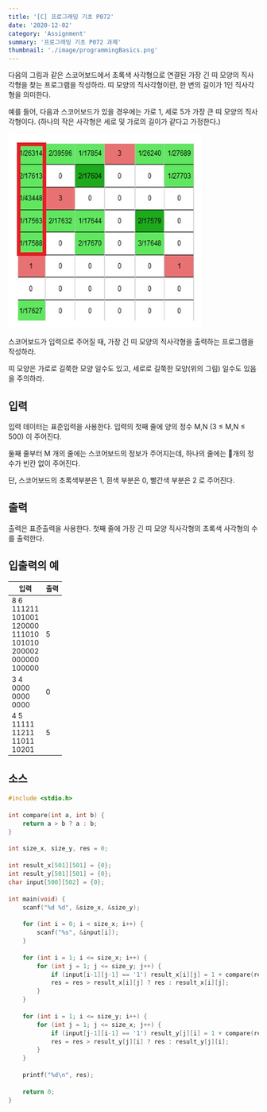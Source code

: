 ```yaml
---
title: '[C] 프로그래밍 기초 P072'
date: '2020-12-02'
category: 'Assignment'
summary: '프로그래밍 기초 P072 과제'
thumbnail: './image/programmingBasics.png'
---
```

다음의 그림과 같은 스코어보드에서 초록색 사각형으로 연결된 가장 긴 띠 모양의 직사각형을 찾는 프로그램을 작성하라. 띠 모양의 직사각형이란, 한 변의 길이가 1인 직사각형을 의미한다. 

예를 들어, 다음과 스코어보드가 있을 경우에는 가로 1, 세로 5가 가장 큰 띠 모양의 직사각형이다. (하나의 작은 사각형은 세로 및 가로의 길이가 같다고 가정한다.)

![Problem](./image/pba/p072.jpg)

스코어보드가 입력으로 주어질 때, 가장 긴 띠 모양의 직사각형을 출력하는 프로그램을 작성하라.

띠 모양은 가로로 길쭉한 모양 일수도 있고, 세로로 길쭉한 모양(위의 그림) 일수도 있음을 주의하라.

## 입력
입력 데이터는 표준입력을 사용한다. 입력의 첫째 줄에 양의 정수 M,N (3 ≤ M,N ≤ 500) 이 주어진다. 

둘째 줄부터 M 개의 줄에는 스코어보드의 정보가 주어지는데, 하나의 줄에는 􀜰개의 정수가 빈칸 없이 주어진다. 

단, 스코어보드의 초록색부분은 1, 흰색 부분은 0, 빨간색 부분은 2 로 주어진다.

## 출력
출력은 표준출력을 사용한다. 첫째 줄에 가장 긴 띠 모양 직사각형의 초록색 사각형의 수를 출력한다.


## 입출력의 예

|입력|출력|
|---|---|
|8 6<br>111211<br>101001<br>120000<br>111010<br>101010<br>200002<br>000000<br>100000|5|
|3 4<br>0000<br>0000<br>0000|0|
|4 5<br>11111<br>11211<br>11011<br>10201|5|

## 소스

```c
#include <stdio.h>

int compare(int a, int b) {
	return a > b ? a : b;
}

int size_x, size_y, res = 0;

int result_x[501][501] = {0};
int result_y[501][501] = {0};
char input[500][502] = {0};

int main(void) {
    scanf("%d %d", &size_x, &size_y);

    for (int i = 0; i < size_x; i++) {
        scanf("%s", &input[i]);
    }

    for (int i = 1; i <= size_x; i++) {
        for (int j = 1; j <= size_y; j++) {
            if (input[i-1][j-1] == '1') result_x[i][j] = 1 + compare(result_x[i][j-1], result_x[i][j]);
			res = res > result_x[i][j] ? res : result_x[i][j];
        }
    }

    for (int i = 1; i <= size_y; i++) {
        for (int j = 1; j <= size_x; j++) {
            if (input[j-1][i-1] == '1') result_y[j][i] = 1 + compare(result_y[j-1][i], result_y[j][i]);
			res = res > result_y[j][i] ? res : result_y[j][i];
        }
    }

    printf("%d\n", res);

    return 0;
}
```